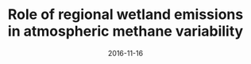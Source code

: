 ---
title: "Role of regional wetland emissions in atmospheric methane variability"
collection: publications
permalink: /publication/2016-11-16-McNorton
date: 2016-11-16
venue: 'Geophysical Research Letters'
paperurl: 'https://doi.org/doi:10.1002/2016GL070649'
citation: '<b>28</b> - McNorton J., Gloor E., Wilson C., Hayman G.D., Gedney N. et al., Role of regional wetland emissions in atmospheric methane variability, Geophysical Research Letters, 43, 11,433-11,444, (2016-11-16). <a href="https://doi.org/doi:10.1002/2016GL070649">doi:10.1002/2016GL070649</a> (cited 23 times)

'
---